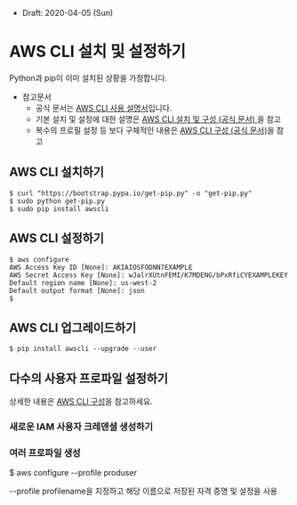 * Draft: 2020-04-05 (Sun)

# AWS CLI 설치 및 설정하기

Python과 pip이 이미 설치된 상황을 가정합니다.

* 참고문서
  * 공식 문서는 [AWS CLI 사용 설명서](https://docs.aws.amazon.com/ko_kr/cli/latest/userguide/cli-chap-welcome.html)입니다.
  * 기본 설치 및 설정에 대한 설명은 [AWS CLI 설치 및 구성 (공식 문서) ](https://docs.aws.amazon.com/ko_kr/streams/latest/dev/kinesis-tutorial-cli-installation.html)을 참고
  * 복수의 프로필 설정 등 보다 구체적인 내용은 [AWS CLI 구성 (공식 문서)](https://docs.aws.amazon.com/ko_kr/cli/latest/userguide/cli-chap-configure.html)을 참고

## AWS CLI 설치하기

```
$ curl "https://bootstrap.pypa.io/get-pip.py" -o "get-pip.py"
$ sudo python get-pip.py
$ sudo pip install awscli
```

## AWS CLI 설정하기

```
$ aws configure
AWS Access Key ID [None]: AKIAIOSFODNN7EXAMPLE
AWS Secret Access Key [None]: wJalrXUtnFEMI/K7MDENG/bPxRfiCYEXAMPLEKEY
Default region name [None]: us-west-2
Default output format [None]: json
$
```

## AWS CLI 업그레이드하기

```
$ pip install awscli --upgrade --user
```



## 다수의 사용자 프로파일 설정하기

상세한 내용은 [AWS CLI 구성](https://docs.aws.amazon.com/ko_kr/cli/latest/userguide/cli-chap-configure.html)을 참고하세요. 

### 새로운 IAM 사용자 크레덴셜 생성하기



### 여러 프로파일 생성



$ aws configure --profile produser

--profile profilename을 지정하고 해당 이름으로 저장된 자격 증명 및 설정을 사용

